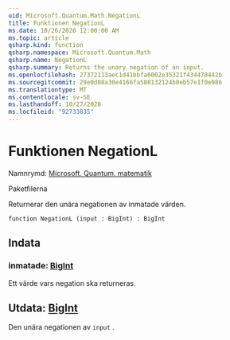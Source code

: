 ```yaml
---
uid: Microsoft.Quantum.Math.NegationL
title: Funktionen NegationL
ms.date: 10/26/2020 12:00:00 AM
ms.topic: article
qsharp.kind: function
qsharp.namespace: Microsoft.Quantum.Math
qsharp.name: NegationL
qsharp.summary: Returns the unary negation of an input.
ms.openlocfilehash: 27372113aec1d41bbfa6002e35321f434478442b
ms.sourcegitcommit: 29e0d88a30e4166fa580132124b0eb57e1f0e986
ms.translationtype: MT
ms.contentlocale: sv-SE
ms.lasthandoff: 10/27/2020
ms.locfileid: "92733835"
---
```

# <a name="negationl-function"></a>Funktionen NegationL

Namnrymd: [Microsoft. Quantum. matematik](xref:Microsoft.Quantum.Math)

Paketfilerna [](https://nuget.org/packages/)


Returnerar den unära negationen av inmatade värden.

```qsharp
function NegationL (input : BigInt) : BigInt
```


## <a name="input"></a>Indata

### <a name="input--bigint"></a>inmatade: [BigInt](xref:microsoft.quantum.lang-ref.bigint)

Ett värde vars negation ska returneras.



## <a name="output--bigint"></a>Utdata: [BigInt](xref:microsoft.quantum.lang-ref.bigint)

Den unära negationen av `input` .